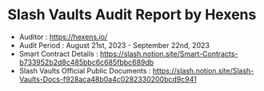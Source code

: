 # Slash Vaults Audit Report by Hexens

- Auditor : https://hexens.io/
- Audit Period : August 21st, 2023 - September 22nd, 2023
- Smart Contract Details : https://slash.notion.site/Smart-Contracts-b733952b2d8c485bbc6c685fbbc689db
- Slash Vaults Official Public Documents : https://slash.notion.site/Slash-Vaults-Docs-f928aca48b0a4c0282330200bcd9c941
